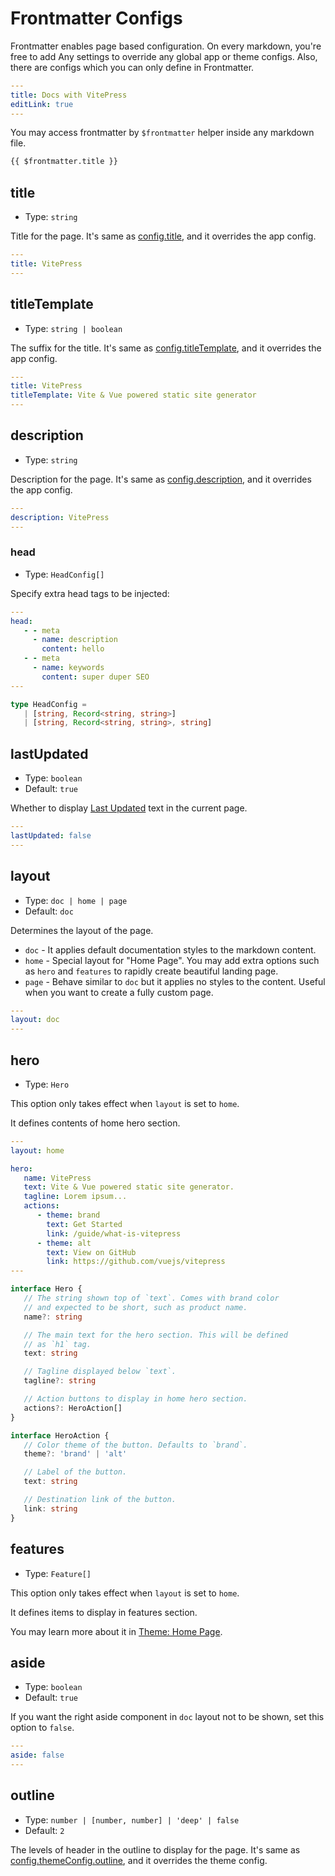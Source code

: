 # Frontmatter Configs

Frontmatter enables page based configuration. On every markdown, you're free to add Any settings to override any global app or theme configs. Also, there are configs which you can only define in Frontmatter.

```yaml
---
title: Docs with VitePress
editLink: true
---
```

You may access frontmatter by `$frontmatter` helper inside any markdown file.

```md
{{ $frontmatter.title }}
```

## title

-  Type: `string`

Title for the page. It's same as [config.title](../config/app-configs#title), and it overrides the app config.

```yaml
---
title: VitePress
---
```

## titleTemplate

-  Type: `string | boolean`

The suffix for the title. It's same as [config.titleTemplate](../config/app-configs#titletemplate), and it overrides the app config.

```yaml
---
title: VitePress
titleTemplate: Vite & Vue powered static site generator
---
```

## description

-  Type: `string`

Description for the page. It's same as [config.description](../config/app-configs#description), and it overrides the app config.

```yaml
---
description: VitePress
---
```

### head

-  Type: `HeadConfig[]`

Specify extra head tags to be injected:

```yaml
---
head:
   - - meta
     - name: description
       content: hello
   - - meta
     - name: keywords
       content: super duper SEO
---
```

```ts
type HeadConfig =
   | [string, Record<string, string>]
   | [string, Record<string, string>, string]
```

## lastUpdated

-  Type: `boolean`
-  Default: `true`

Whether to display [Last Updated](../guide/theme-last-updated) text in the current page.

```yaml
---
lastUpdated: false
---
```

## layout

-  Type: `doc | home | page`
-  Default: `doc`

Determines the layout of the page.

-  `doc` - It applies default documentation styles to the markdown content.
-  `home` - Special layout for "Home Page". You may add extra options such as `hero` and `features` to rapidly create beautiful landing page.
-  `page` - Behave similar to `doc` but it applies no styles to the content. Useful when you want to create a fully custom page.

```yaml
---
layout: doc
---
```

## hero

-  Type: `Hero`

This option only takes effect when `layout` is set to `home`.

It defines contents of home hero section.

```yaml
---
layout: home

hero:
   name: VitePress
   text: Vite & Vue powered static site generator.
   tagline: Lorem ipsum...
   actions:
      - theme: brand
        text: Get Started
        link: /guide/what-is-vitepress
      - theme: alt
        text: View on GitHub
        link: https://github.com/vuejs/vitepress
---
```

```ts
interface Hero {
   // The string shown top of `text`. Comes with brand color
   // and expected to be short, such as product name.
   name?: string

   // The main text for the hero section. This will be defined
   // as `h1` tag.
   text: string

   // Tagline displayed below `text`.
   tagline?: string

   // Action buttons to display in home hero section.
   actions?: HeroAction[]
}

interface HeroAction {
   // Color theme of the button. Defaults to `brand`.
   theme?: 'brand' | 'alt'

   // Label of the button.
   text: string

   // Destination link of the button.
   link: string
}
```

## features

-  Type: `Feature[]`

This option only takes effect when `layout` is set to `home`.

It defines items to display in features section.

You may learn more about it in [Theme: Home Page](../guide/theme-home-page).

## aside

-  Type: `boolean`
-  Default: `true`

If you want the right aside component in `doc` layout not to be shown, set this option to `false`.

```yaml
---
aside: false
---
```

## outline

-  Type: `number | [number, number] | 'deep' | false`
-  Default: `2`

The levels of header in the outline to display for the page. It's same as [config.themeConfig.outline](../config/theme-configs#outline), and it overrides the theme config.
